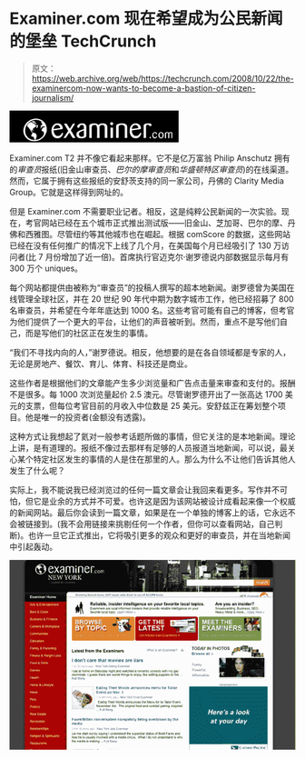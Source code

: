 # Examiner.com 现在希望成为公民新闻的堡垒 TechCrunch

> 原文：<https://web.archive.org/web/https://techcrunch.com/2008/10/22/the-examinercom-now-wants-to-become-a-bastion-of-citizen-journalism/>

![](img/3bef9099272aaf94ad7ab803023e5013.png)

Examiner.com T2 并不像它看起来那样。它不是亿万富翁 Philip Anschutz 拥有的*审查员*报纸(旧金山审查员、*巴尔的摩审查员*和*华盛顿特区审查员*)的在线渠道。然而，它属于拥有这些报纸的安舒茨支持的同一家公司，丹佛的 Clarity Media Group。它就是这样得到网址的。

但是 Examiner.com 不需要职业记者。相反，这是纯粹公民新闻的一次实验。现在，考官网站已经在五个城市正式推出测试版——旧金山、芝加哥、巴尔的摩、丹佛和西雅图。尽管纽约等其他城市也在崛起。根据 comScore 的数据，这些网站已经在没有任何推广的情况下上线了几个月，在美国每个月已经吸引了 130 万访问者(比 7 月份增加了近一倍)。首席执行官迈克尔·谢罗德说内部数据显示每月有 300 万个 uniques。

每个网站都提供由被称为“审查员”的投稿人撰写的超本地新闻。谢罗德曾为美国在线管理全球社区，并在 20 世纪 90 年代中期为数字城市工作，他已经招募了 800 名审查员，并希望在今年年底达到 1000 名。这些考官可能有自己的博客，但考官为他们提供了一个更大的平台，让他们的声音被听到。然而，重点不是写他们自己，而是写他们的社区正在发生的事情。

“我们不寻找内向的人，”谢罗德说。相反，他想要的是在各自领域都是专家的人，无论是房地产、餐饮、育儿、体育、科技还是商业。

这些作者是根据他们的文章能产生多少浏览量和广告点击量来审查和支付的。报酬不是很多。每 1000 次浏览量起价 2.5 澳元。尽管谢罗德开出了一张高达 1700 美元的支票，但每位考官目前的月收入中位数是 25 美元。安舒兹正在筹划整个项目。他是唯一的投资者(金额没有透露)。

这种方式让我想起了氦对一般参考话题所做的事情，但它关注的是本地新闻。理论上讲，是有道理的。报纸不像过去那样有足够的人员报道当地新闻，可以说，最关心某个特定社区发生的事情的人是住在那里的人。那么为什么不让他们告诉其他人发生了什么呢？

实际上，我不能说我已经浏览过的任何一篇文章会让我回来看更多。写作并不可怕，但它是业余的方式并不可爱。也许这是因为该网站被设计成看起来像一个权威的新闻网站。最后你会读到一篇文章，如果是在一个单独的博客上的话，它永远不会被链接到。(我不会用链接来挑剔任何一个作者，但你可以查看网站，自己判断)。也许一旦它正式推出，它将吸引更多的观众和更好的审查员，并在当地新闻中引起轰动。

![](img/d3c6302522cb102ff8cdeeb77bad75c5.png)